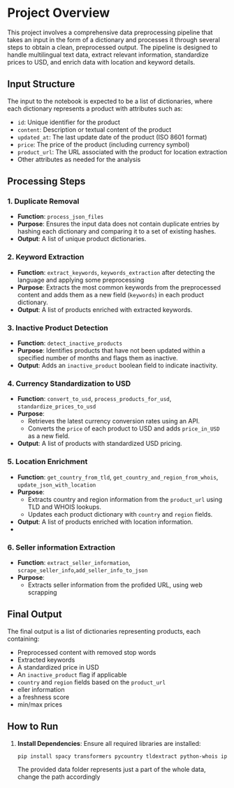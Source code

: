 # Project Overview

This project involves a comprehensive data preprocessing pipeline that takes an input in the form of a dictionary and processes it through several steps to obtain a clean, preprocessed output. The pipeline is designed to handle multilingual text data, extract relevant information, standardize prices to USD, and enrich data with location and keyword details.

## Input Structure

The input to the notebook is expected to be a list of dictionaries, where each dictionary represents a product with attributes such as:
- `id`: Unique identifier for the product
- `content`: Description or textual content of the product
- `updated_at`: The last update date of the product (ISO 8601 format)
- `price`: The price of the product (including currency symbol)
- `product_url`: The URL associated with the product for location extraction
- Other attributes as needed for the analysis

## Processing Steps

### 1. **Duplicate Removal**
- **Function**: `process_json_files`
- **Purpose**: Ensures the input data does not contain duplicate entries by hashing each dictionary and comparing it to a set of existing hashes.
- **Output**: A list of unique product dictionaries.

### 2. **Keyword Extraction**
- **Function**: `extract_keywords`, `keywords_extraction` after detecting the language and applying some preprocessing
- **Purpose**: Extracts the most common keywords from the preprocessed content and adds them as a new field (`keywords`) in each product dictionary.
- **Output**: A list of products enriched with extracted keywords.

### 3. **Inactive Product Detection**
- **Function**: `detect_inactive_products`
- **Purpose**: Identifies products that have not been updated within a specified number of months and flags them as inactive.
- **Output**: Adds an `inactive_product` boolean field to indicate inactivity.

### 4. **Currency Standardization to USD**
- **Function**: `convert_to_usd`, `process_products_for_usd`, `standardize_prices_to_usd`
- **Purpose**:
  - Retrieves the latest currency conversion rates using an API.
  - Converts the `price` of each product to USD and adds `price_in_USD` as a new field.
- **Output**: A list of products with standardized USD pricing.

### 5. **Location Enrichment**
- **Function**: `get_country_from_tld`, `get_country_and_region_from_whois`, `update_json_with_location`
- **Purpose**:
  - Extracts country and region information from the `product_url` using TLD and WHOIS lookups.
  - Updates each product dictionary with `country` and `region` fields.
- **Output**: A list of products enriched with location information.
-  
### 6. **Seller information Extraction**
- **Function**: `extract_seller_information`, `scrape_seller_info`,`add_seller_info_to_json`
- **Purpose**:
  - Extracts seller information from the profided URL, using web scrapping

## Final Output

The final output is a list of dictionaries representing products, each containing:
- Preprocessed content with removed stop words
- Extracted keywords
- A standardized price in USD
- An `inactive_product` flag if applicable
- `country` and `region` fields based on the `product_url`
- eller information
- a freshness score
- min/max prices

## How to Run

1. **Install Dependencies**:
   Ensure all required libraries are installed:
   ```bash
   pip install spacy transformers pycountry tldextract python-whois ipinfo requests matplotlib seaborn numpy pandas nltk pytz dateparser langdetect lingua-language-detector
    ```
   The provided data folder represents just a part of the whole data, change the path accordingly
   
